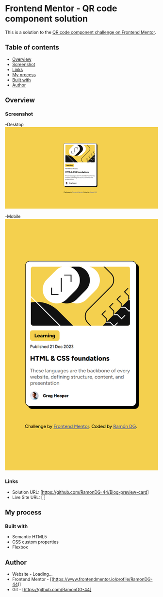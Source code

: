 # Frontend Mentor - QR code component solution

This is a solution to the [QR code component challenge on Frontend Mentor](https://www.frontendmentor.io/challenges/qr-code-component-iux_sIO_H). 

## Table of contents

- [Overview](#overview)
- [Screenshot](#screenshot)
- [Links](#links)
- [My process](#my-process)
- [Built with](#built-with)
- [Author](#RamonDG)


## Overview

### Screenshot

-Desktop
![](./images-visual/desktop.png)

-Mobile
![](./images-visual/mobile.png)


### Links

- Solution URL: [https://github.com/RamonDG-44/Blog-preview-card]
- Live Site URL: [ ] 

## My process

### Built with

- Semantic HTML5 
- CSS custom properties
- Flexbox



## Author

- Website - Loading...
- Frontend Mentor - [(https://www.frontendmentor.io/profile/RamonDG-44)]
- Git - [https://github.com/RamonDG-44]
